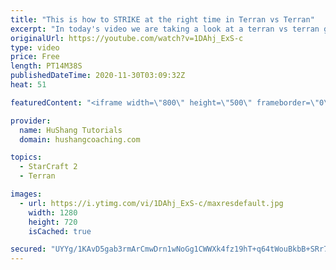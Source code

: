 ```yaml
---
title: "This is how to STRIKE at the right time in Terran vs Terran"
excerpt: "In today's video we are taking a look at a terran vs terran game I played that showcases some patience and how I like to calculate when it's the correct time to attack!  Coaching -------------------------------------------------------------------------- Website: https://www.hushangcoaching.com  Interested"
originalUrl: https://youtube.com/watch?v=1DAhj_ExS-c
type: video
price: Free
length: PT14M38S
publishedDateTime: 2020-11-30T03:09:32Z
heat: 51

featuredContent: "<iframe width=\"800\" height=\"500\" frameborder=\"0\" src=\"https://www.youtube.com/embed/1DAhj_ExS-c\" allow=\"accelerometer; autoplay; encrypted-media; gyroscope; picture-in-picture\" allowfullscreen></iframe>"

provider:
  name: HuShang Tutorials
  domain: hushangcoaching.com

topics:
  - StarCraft 2
  - Terran

images:
  - url: https://i.ytimg.com/vi/1DAhj_ExS-c/maxresdefault.jpg
    width: 1280
    height: 720
    isCached: true

secured: "UYYg/1KAvD5gab3rmArCmwDrn1wNoGg1CWWXk4fz19hT+q64tWouBkbB+SRr7PMbhbjXxTMWWmLMKmuzOeZso04Xlk5/mbJt5RqUAQoBv1pMDD2znHMpJ7NPXihZ9kSr1HkGbAPkSC/1Eqy1DW/k6Lm/jRuFMyXaQYcgHKn9I6tSmCMjtAotREczF1fn2fWdwBQlGGJcrd5yq3ZZU+0fKhpxxGYKae4wyb3/FjFw3Fxk4LHYi+b0DgkxX5Ei7Gt138bQrZVSMJVG+89OUZylnkBqqEVTwTcS29+sfZwoRVKVHNvfBYIaV3rYgk0fz7fm6TdQmXvfSc2PxgEvYruepy+N3FtWz3cqTtTZsDiq5I9SuRu14+nbhiyg5XTOIji+CdAylfLm3ychxdEjPL4zUxVxa0O4Txo2/HlF86MEV8A=;eMUbf3ZWMFW61M8wcr2+gw=="
---
```


